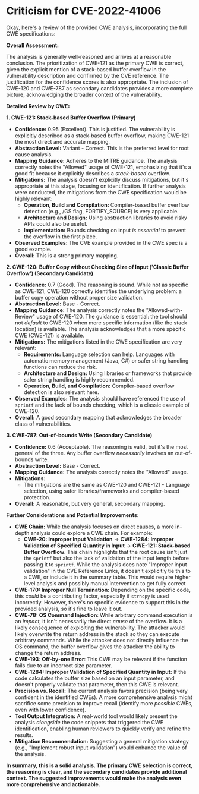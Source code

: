 # Criticism for CVE-2022-41006

Okay, here's a review of the provided CWE analysis, incorporating the full CWE specifications:

**Overall Assessment:**

The analysis is generally well-reasoned and arrives at a reasonable conclusion. The prioritization of CWE-121 as the primary CWE is correct, given the explicit mention of a stack-based buffer overflow in the vulnerability description and confirmed by the CVE reference. The justification for the confidence scores is also appropriate. The inclusion of CWE-120 and CWE-787 as secondary candidates provides a more complete picture, acknowledging the broader context of the vulnerability.

**Detailed Review by CWE:**

**1. CWE-121: Stack-based Buffer Overflow (Primary)**

*   **Confidence:** 0.95 (Excellent).  This is justified. The vulnerability is explicitly described as a stack-based buffer overflow, making CWE-121 the most direct and accurate mapping.
*   **Abstraction Level:** Variant - Correct. This is the preferred level for root cause analysis.
*   **Mapping Guidance:** Adheres to the MITRE guidance. The analysis correctly notes the "Allowed" usage of CWE-121, emphasizing that it's a good fit because it explicitly describes a *stack-based* overflow.
*   **Mitigations:** The analysis doesn't explicitly discuss mitigations, but it's appropriate at this stage, focusing on identification. If further analysis were conducted, the mitigations from the CWE specification would be highly relevant:
    *   **Operation, Build and Compilation:** Compiler-based buffer overflow detection (e.g., /GS flag, FORTIFY_SOURCE) is very applicable.
    *   **Architecture and Design:** Using abstraction libraries to avoid risky APIs could also be useful.
    *   **Implementation:** Bounds checking on input *is essential* to prevent the overflow in the first place.
*   **Observed Examples:** The CVE example provided in the CWE spec is a good example.
*   **Overall:**  This is a strong primary mapping.

**2. CWE-120: Buffer Copy without Checking Size of Input ('Classic Buffer Overflow') (Secondary Candidate)**

*   **Confidence:** 0.7 (Good). The reasoning is sound. While not as specific as CWE-121, CWE-120 correctly identifies the underlying problem: a buffer copy operation without proper size validation.
*   **Abstraction Level:** Base - Correct.
*   **Mapping Guidance:** The analysis correctly notes the "Allowed-with-Review" usage of CWE-120. The guidance is essential: the tool should not *default* to CWE-120 when more specific information (like the stack location) is available. The analysis acknowledges that a more specific CWE (CWE-121) is available.
*   **Mitigations:**  The mitigations listed in the CWE specification are very relevant:
    *   **Requirements:**  Language selection can help. Languages with automatic memory management (Java, C#) or safer string handling functions can reduce the risk.
    *   **Architecture and Design:** Using libraries or frameworks that provide safer string handling is highly recommended.
    *   **Operation, Build, and Compilation:** Compiler-based overflow detection is also relevant here.
*   **Observed Examples:** The analysis should have referenced the use of `sprintf` and the lack of bounds checking, which is a classic example of CWE-120.
*   **Overall:** A good secondary mapping that acknowledges the broader class of vulnerabilities.

**3. CWE-787: Out-of-bounds Write (Secondary Candidate)**

*   **Confidence:** 0.6 (Acceptable). The reasoning is valid, but it's the most general of the three. Any buffer overflow *necessarily* involves an out-of-bounds write.
*   **Abstraction Level:** Base - Correct.
*   **Mapping Guidance:** The analysis correctly notes the "Allowed" usage.
*   **Mitigations:**
    *   The mitigations are the same as CWE-120 and CWE-121 - Language selection, using safer libraries/frameworks and compiler-based protection.
*   **Overall:** A reasonable, but very general, secondary mapping.

**Further Considerations and Potential Improvements:**

*   **CWE Chain:** While the analysis focuses on direct causes, a more in-depth analysis could explore a CWE chain. For example:
    *   **CWE-20: Improper Input Validation**  ->  **CWE-1284: Improper Validation of Specified Quantity in Input** ->  **CWE-121: Stack-based Buffer Overflow**. This chain highlights that the root cause isn't just the `sprintf` but also the lack of validation of the input length before passing it to `sprintf`. While the analysis does note "Improper input validation" in the CVE Reference Links, it doesn't explicitly tie this to a CWE, or include it in the summary table. This would require higher level analysis and possibly manual intervention to get fully correct
*   **CWE-170: Improper Null Termination:** Depending on the specific code, this *could* be a contributing factor, especially if `strncpy` is used incorrectly. However, there's no specific evidence to support this in the provided analysis, so it's fine to leave it out.
*   **CWE-78: OS Command Injection**: While arbitrary command execution is an *impact*, it isn't necessarily the direct *cause* of the overflow. It is a likely consequence of exploiting the vulnerability. The attacker would likely overwrite the return address in the stack so they can execute arbitrary commands. While the attacker does not directly influence the OS command, the buffer overflow gives the attacker the ability to change the return address.
*   **CWE-193: Off-by-one Error**: This CWE may be relevant if the function fails due to an incorrect size parameter.
*   **CWE-1284: Improper Validation of Specified Quantity in Input:** If the code calculates the buffer size based on an input parameter, and doesn't properly validate that parameter, then this CWE is relevant.
*   **Precision vs. Recall:** The current analysis favors precision (being very confident in the identified CWEs).  A more comprehensive analysis might sacrifice some precision to improve recall (identify more *possible* CWEs, even with lower confidence).
*   **Tool Output Integration:** A real-world tool would likely present the analysis *alongside* the code snippets that triggered the CWE identification, enabling human reviewers to quickly verify and refine the results.
*   **Mitigation Recommendation:** Suggesting a general mitigation strategy (e.g., "Implement robust input validation") would enhance the value of the analysis.

**In summary, this is a solid analysis. The primary CWE selection is correct, the reasoning is clear, and the secondary candidates provide additional context. The suggested improvements would make the analysis even more comprehensive and actionable.**